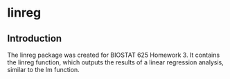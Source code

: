 linreg
=======

Introduction
-----------

The linreg package was created for BIOSTAT 625 Homework 3. 
It contains the linreg function, which outputs the results of a linear regression analysis, similar to the lm function.
